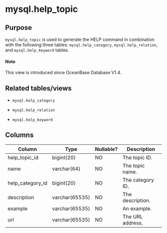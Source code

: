 # mysql.help_topic

## **Purpose**

`mysql.help_topic` is used to generate the HELP command in combination with the following three tables: `mysql.help_category`, `mysql.help_relation`, and `mysql.help_keyword` tables.

<main id="notice" type='explain'>
  <h4>Note</h4>
  <p>This view is introduced since OceanBase Database V1.4. </p>
</main>

## **Related tables/views**

* `mysql.help_category`

* `mysql.help_relation`

* `mysql.help_keyword`

## Columns

| **Column** | **Type** | **Nullable?** | **Description** |
|------------------|----------------|----------------|--------|
| help_topic_id | bigint(20) | NO | The topic ID. |
| name | varchar(64) | NO | The topic name. |
| help_category_id | bigint(20) | NO | The category ID. |
| description | varchar(65535) | NO | The description. |
| example | varchar(65535) | NO | An example. |
| url | varchar(65535) | NO | The URL address. |
